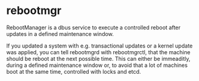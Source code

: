 # rebootmgr
RebootManager is a dbus service to execute a controlled reboot after updates in a defined maintenance window.

If you updated a system with e.g. transactional updates or a kernel update was applied, you can tell rebootmgrd with rebootmgrctl, that the machine should be reboot at the next possible time. This can either be immeaditly, during a defined maintenance window or, to avoid that a lot of machines boot at the same time, controlled with locks and etcd.
